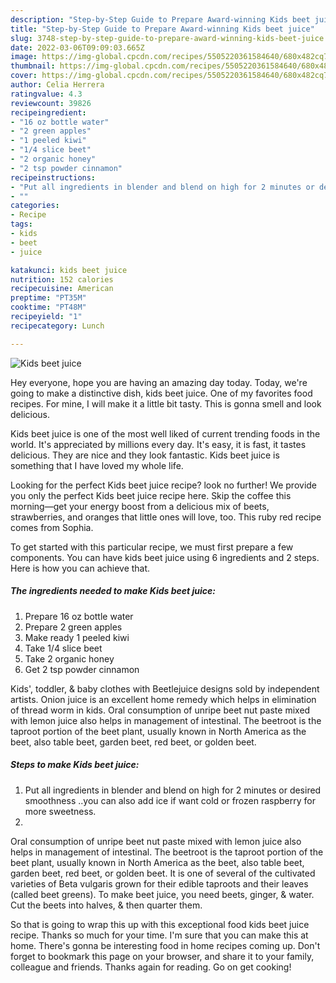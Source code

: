 ```yaml
---
description: "Step-by-Step Guide to Prepare Award-winning Kids beet juice"
title: "Step-by-Step Guide to Prepare Award-winning Kids beet juice"
slug: 3748-step-by-step-guide-to-prepare-award-winning-kids-beet-juice
date: 2022-03-06T09:09:03.665Z
image: https://img-global.cpcdn.com/recipes/5505220361584640/680x482cq70/kids-beet-juice-recipe-main-photo.jpg
thumbnail: https://img-global.cpcdn.com/recipes/5505220361584640/680x482cq70/kids-beet-juice-recipe-main-photo.jpg
cover: https://img-global.cpcdn.com/recipes/5505220361584640/680x482cq70/kids-beet-juice-recipe-main-photo.jpg
author: Celia Herrera
ratingvalue: 4.3
reviewcount: 39826
recipeingredient:
- "16 oz bottle water"
- "2 green apples"
- "1 peeled kiwi"
- "1/4 slice beet"
- "2 organic honey"
- "2 tsp powder cinnamon"
recipeinstructions:
- "Put all ingredients in blender and blend on high for 2 minutes or desired smoothness ..you can also add ice if want cold or frozen raspberry for more sweetness."
- ""
categories:
- Recipe
tags:
- kids
- beet
- juice

katakunci: kids beet juice 
nutrition: 152 calories
recipecuisine: American
preptime: "PT35M"
cooktime: "PT48M"
recipeyield: "1"
recipecategory: Lunch

---
```



![Kids beet juice](https://img-global.cpcdn.com/recipes/5505220361584640/680x482cq70/kids-beet-juice-recipe-main-photo.jpg)

Hey everyone, hope you are having an amazing day today. Today, we're going to make a distinctive dish, kids beet juice. One of my favorites food recipes. For mine, I will make it a little bit tasty. This is gonna smell and look delicious.

Kids beet juice is one of the most well liked of current trending foods in the world. It's appreciated by millions every day. It's easy, it is fast, it tastes delicious. They are nice and they look fantastic. Kids beet juice is something that I have loved my whole life.

Looking for the perfect Kids beet juice recipe? look no further! We provide you only the perfect Kids beet juice recipe here. Skip the coffee this morning—get your energy boost from a delicious mix of beets, strawberries, and oranges that little ones will love, too. This ruby red recipe comes from Sophia.


To get started with this particular recipe, we must first prepare a few components. You can have kids beet juice using 6 ingredients and 2 steps. Here is how you can achieve that.

<!--inarticleads1-->

##### The ingredients needed to make Kids beet juice:

1. Prepare 16 oz bottle water
1. Prepare 2 green apples
1. Make ready 1 peeled kiwi
1. Take 1/4 slice beet
1. Take 2 organic honey
1. Get 2 tsp powder cinnamon


Kids&#39;, toddler, &amp; baby clothes with Beetlejuice designs sold by independent artists. Onion juice is an excellent home remedy which helps in elimination of thread worm in kids. Oral consumption of unripe beet nut paste mixed with lemon juice also helps in management of intestinal. The beetroot is the taproot portion of the beet plant, usually known in North America as the beet, also table beet, garden beet, red beet, or golden beet. 

<!--inarticleads2-->

##### Steps to make Kids beet juice:

1. Put all ingredients in blender and blend on high for 2 minutes or desired smoothness ..you can also add ice if want cold or frozen raspberry for more sweetness.
1. 


Oral consumption of unripe beet nut paste mixed with lemon juice also helps in management of intestinal. The beetroot is the taproot portion of the beet plant, usually known in North America as the beet, also table beet, garden beet, red beet, or golden beet. It is one of several of the cultivated varieties of Beta vulgaris grown for their edible taproots and their leaves (called beet greens). To make beet juice, you need beets, ginger, &amp; water. Cut the beets into halves, &amp; then quarter them. 

So that is going to wrap this up with this exceptional food kids beet juice recipe. Thanks so much for your time. I'm sure that you can make this at home. There's gonna be interesting food in home recipes coming up. Don't forget to bookmark this page on your browser, and share it to your family, colleague and friends. Thanks again for reading. Go on get cooking!
